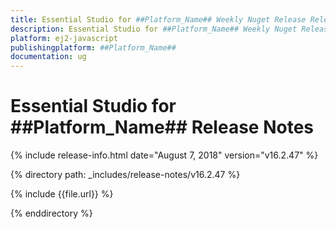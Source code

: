 ```yaml
---
title: Essential Studio for ##Platform_Name## Weekly Nuget Release Release Notes  
description: Essential Studio for ##Platform_Name## Weekly Nuget Release Release Notes  
platform: ej2-javascript
publishingplatform: ##Platform_Name##
documentation: ug
---
```


# Essential Studio for  ##Platform_Name##  Release Notes  

{% include release-info.html date="August 7, 2018"   version="v16.2.47"  %} 

{% directory path: _includes/release-notes/v16.2.47 %}

{% include {{file.url}} %}

{% enddirectory %}
